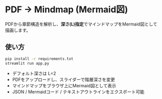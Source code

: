 # PDF → Mindmap (Mermaid図)

PDFから章節構造を解析し、**深さ(L)指定**でマインドマップをMermaid図として描画します。

## 使い方
```bash
pip install -r requirements.txt
streamlit run app.py
```

- デフォルト深さは L=2
- PDFをアップロードし、スライダーで階層深さを変更
- マインドマップをブラウザ上にMermaid図として表示
- JSON / Mermaidコード / テキストアウトラインをエクスポート可能
